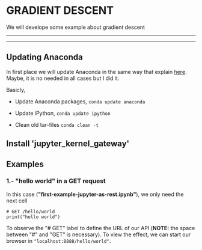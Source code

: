 GRADIENT DESCENT 
========================================
We will develope some example about gradient descent


--------
----------------------

## Updating Anaconda
In first place we will update Anaconda in the same way that explain [here](http://www.manejandodatos.es/2014/05/actualizando-ipython-anaconda/). Maybe, it is no needed in all cases but I did it.

Basicly,

* Update Anaconda packages, 
	`conda update anaconda`
    
* Update iPython,
	`conda update ipython`
    
* Clean old tar-files
	`conda clean -t`


## Install 'jupyter_kernel_gateway' 



## Examples 

### 1.- "hello world" in a GET request

In this case (**"first-example-jupyter-as-rest.ipynb"**), we only need the next cell

```
# GET /hello/world
print("hello world")
```

To observe the "# GET" label to define the URL of our API (**NOTE:** the space between "#" and "GET" is necessary). To view the effect, we can start our browser in `"localhost:8888/hello/world"`.


